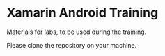 # Xamarin Android Training

Materials for labs, to be used during the training. 

Please clone the repository on your machine.